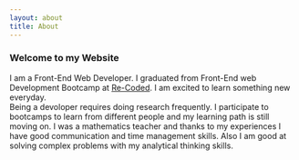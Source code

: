 ```yaml
---
layout: about
title: About
---
```



### Welcome to my Website

I am a Front-End Web Developer. I graduated from Front-End web Development Bootcamp at [Re-Coded](https://re-coded.com). I am excited to learn something new everyday. <br>
Being a devoloper requires doing research
frequently. I participate to bootcamps to learn
from different people and my learning path is
still moving on. I was a mathematics teacher
and thanks to my experiences I have good
communication and time management skills.
Also I am good at solving complex problems
with my analytical thinking skills.

